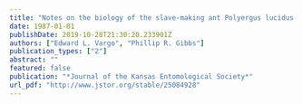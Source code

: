 ```yaml
---
title: "Notes on the biology of the slave-making ant Polyergus lucidus Mayr (Hymenoptera: Formicidae) in Georgia"
date: 1987-01-01
publishDate: 2019-10-28T21:30:20.233901Z
authors: ["Edward L. Vargo", "Phillip R. Gibbs"]
publication_types: ["2"]
abstract: ""
featured: false
publication: "*Journal of the Kansas Entomological Society*"
url_pdf: "http://www.jstor.org/stable/25084928"
---
```


